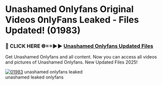 # Unashamed Onlyfans Original Videos 0nlyFans Leaked - Files Updated! (01983)

<h3>🔴 CLICK HERE 🌐==►► <a href="https://tinyurl.com/ms9xzufz" rel="nofollow">Unashamed Onlyfans Updated Files</a></h3>

Get Unashamed Onlyfans and all content. Now you can access all videos and pictures of Unashamed Onlyfans. New Updated Files 2025!

[![01983](https://i.imgur.com/ppqm5kG.gif)](https://tinyurl.com/ms9xzufz)
unashamed onlyfans leaked<br>
unashamed leaked onlyfans